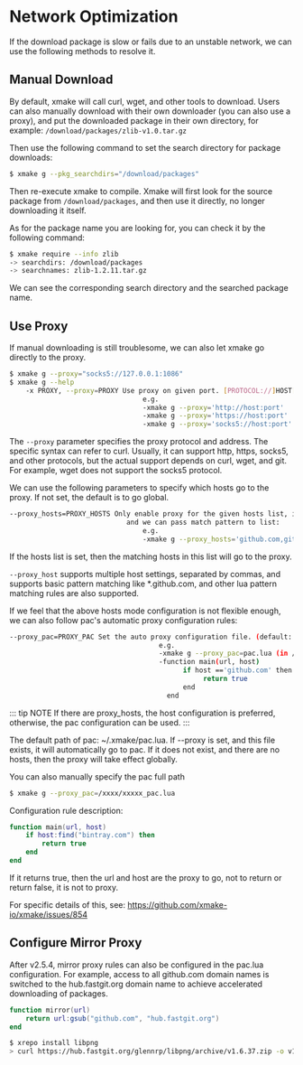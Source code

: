 # Network Optimization

If the download package is slow or fails due to an unstable network, we can use the following methods to resolve it.

## Manual Download

By default, xmake will call curl, wget, and other tools to download. Users can also manually download with their own downloader (you can also use a proxy), and put the downloaded package in their own directory, for example: `/download/packages/zlib-v1.0.tar.gz`

Then use the following command to set the search directory for package downloads:

```sh
$ xmake g --pkg_searchdirs="/download/packages"
```

Then re-execute xmake to compile. Xmake will first look for the source package from `/download/packages`, and then use it directly, no longer downloading it itself.

As for the package name you are looking for, you can check it by the following command:

```sh
$ xmake require --info zlib
-> searchdirs: /download/packages
-> searchnames: zlib-1.2.11.tar.gz
```

We can see the corresponding search directory and the searched package name.

## Use Proxy

If manual downloading is still troublesome, we can also let xmake go directly to the proxy.

```sh
$ xmake g --proxy="socks5://127.0.0.1:1086"
$ xmake g --help
    -x PROXY, --proxy=PROXY Use proxy on given port. [PROTOCOL://]HOST[:PORT]
                                 e.g.
                                 -xmake g --proxy='http://host:port'
                                 -xmake g --proxy='https://host:port'
                                 -xmake g --proxy='socks5://host:port'
```

The `--proxy` parameter specifies the proxy protocol and address. The specific syntax can refer to curl. Usually, it can support http, https, socks5, and other protocols, but the actual support depends on curl, wget, and git. For example, wget does not support the socks5 protocol.

We can use the following parameters to specify which hosts go to the proxy. If not set, the default is to go global.

```sh
--proxy_hosts=PROXY_HOSTS Only enable proxy for the given hosts list, it will enable all if be unset,
                             and we can pass match pattern to list:
                                 e.g.
                                 -xmake g --proxy_hosts='github.com,gitlab.*,*.xmake.io'
```

If the hosts list is set, then the matching hosts in this list will go to the proxy.

`--proxy_host` supports multiple host settings, separated by commas, and supports basic pattern matching like *.github.com, and other lua pattern matching rules are also supported.

If we feel that the above hosts mode configuration is not flexible enough, we can also follow pac's automatic proxy configuration rules:

```sh
--proxy_pac=PROXY_PAC Set the auto proxy configuration file. (default: pac.lua)
                                     e.g.
                                     -xmake g --proxy_pac=pac.lua (in /Users/ruki/.xmake or absolute path)
                                     -function main(url, host)
                                           if host =='github.com' then
                                                return true
                                           end
                                       end
```

::: tip NOTE
If there are proxy_hosts, the host configuration is preferred, otherwise, the pac configuration can be used.
:::

The default path of pac: ~/.xmake/pac.lua. If --proxy is set, and this file exists, it will automatically go to pac. If it does not exist, and there are no hosts, then the proxy will take effect globally.

You can also manually specify the pac full path

```sh
$ xmake g --proxy_pac=/xxxx/xxxxx_pac.lua
```

Configuration rule description:

```lua
function main(url, host)
    if host:find("bintray.com") then
        return true
    end
end
```

If it returns true, then the url and host are the proxy to go, not to return or return false, it is not to proxy.

For specific details of this, see: https://github.com/xmake-io/xmake/issues/854

## Configure Mirror Proxy

After v2.5.4, mirror proxy rules can also be configured in the pac.lua configuration. For example, access to all github.com domain names is switched to the hub.fastgit.org domain name to achieve accelerated downloading of packages.

```lua
function mirror(url)
    return url:gsub("github.com", "hub.fastgit.org")
end
```

```sh
$ xrepo install libpng
> curl https://hub.fastgit.org/glennrp/libpng/archive/v1.6.37.zip -o v1.6.37.zip
```

